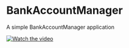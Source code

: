 # BankAccountManager
A simple BankAccountManager application

[![Watch the video](https://cdn.discordapp.com/attachments/498575486746624012/723861931441782834/Screenshot_2020-05-26-15-22-39-289_fr.weefle.myapplication.jpg)](https://www.youtube.com/watch?v=4xw43Zh2G4s)
